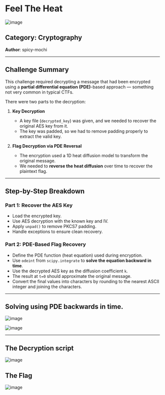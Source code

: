 # Feel The Heat
![image](https://github.com/user-attachments/assets/cefe1329-388f-4883-a218-4da271521833)

## Category: Cryptography  
**Author**: spicy-mochi

---

## Challenge Summary

This challenge required decrypting a message that had been encrypted using a **partial differential equation (PDE)**-based approach — something not very common in typical CTFs.

There were two parts to the decryption:

1. **Key Decryption**  
   - A key file (`decrypted_key`) was given, and we needed to recover the original AES key from it.
   - The key was padded, so we had to remove padding properly to extract the valid key.

2. **Flag Decryption via PDE Reversal**  
   - The encryption used a 1D heat diffusion model to transform the original message.
   - We needed to **reverse the heat diffusion** over time to recover the plaintext flag.

---

## Step-by-Step Breakdown

### Part 1: Recover the AES Key

- Load the encrypted key.
- Use AES decryption with the known key and IV.
- Apply `unpad()` to remove PKCS7 padding.
- Handle exceptions to ensure clean recovery.

### Part 2: PDE-Based Flag Recovery

- Define the PDE function (heat equation) used during encryption.
- Use `odeint` from `scipy.integrate` to **solve the equation backward in time**.
- Use the decrypted AES key as the diffusion coefficient `k`.
- The result at `t=0` should approximate the original message.
- Convert the final values into characters by rounding to the nearest ASCII integer and joining the characters.

---

## Solving using PDE backwards in time.

![image](https://github.com/user-attachments/assets/5bd94fef-c622-4bca-a32b-396246cc30f8)

![image](https://github.com/user-attachments/assets/8fec14c7-3796-4ec9-91c1-a9fb0af74740)


---
## The Decryption script

![image](https://github.com/user-attachments/assets/4deb0f5a-6ab2-4c29-b11e-73a2fdbcc5ae)


## The Flag

![image](https://github.com/user-attachments/assets/5e73ca8a-9f74-431e-a212-65e668b49ca6)

